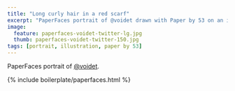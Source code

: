 ```yaml
---
title: "Long curly hair in a red scarf"
excerpt: "PaperFaces portrait of @voidet drawn with Paper by 53 on an iPad."
image: 
  feature: paperfaces-voidet-twitter-lg.jpg
  thumb: paperfaces-voidet-twitter-150.jpg
tags: [portrait, illustration, paper by 53]
---
```


PaperFaces portrait of [@voidet](http://twitter.com/voidet).

{% include boilerplate/paperfaces.html %}